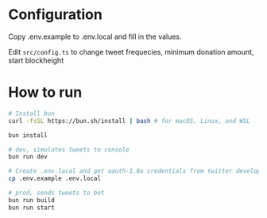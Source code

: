 # Configuration

Copy .env.example to .env.local and fill in the values.

Edit `src/config.ts` to change tweet frequecies, minimum donation amount, start blockheight

# How to run

```bash
# Install bun
curl -fsSL https://bun.sh/install | bash # for macOS, Linux, and WSL

bun install

# dev, simulates tweets to console
bun run dev

# Create .env.local and get oauth-1.0a credentials from twitter developer portal
cp .env.example .env.local

# prod, sends tweets to bot
bun run build
bun run start

```
